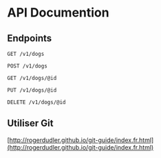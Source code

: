 # API Documention

## Endpoints
```
GET /v1/dogs
```

```
POST /v1/dogs
```

```
GET /v1/dogs/@id
```

```
PUT /v1/dogs/@id
```

```
DELETE /v1/dogs/@id
```

## Utiliser Git
[http://rogerdudler.github.io/git-guide/index.fr.html](http://rogerdudler.github.io/git-guide/index.fr.html)
